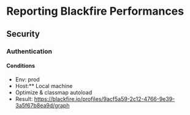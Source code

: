 # Reporting Blackfire Performances

## Security

### Authentication
#### Conditions

- Env: prod
- Host:** Local machine
- Optimize & classmap autoload
- Result: https://blackfire.io/profiles/9acf5a59-2c12-4766-9e39-3a5f67b8ea9d/graph
